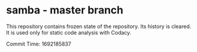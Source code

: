 # samba - master branch

This repository contains frozen state of the repository.
Its history is cleared. It is used only for static code
analysis with Codacy.

Commit Time: 1692185837